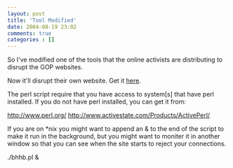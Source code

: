 ```yaml
---
layout: post
title: 'Tool Modified'
date: 2004-08-19 23:02
comments: true
categories : []
---  
```


So I've modified one of the tools that the online activists are distributing to disrupt the GOP websites.

Now it'll disrupt their own website. Get it <a target="new" href="http://fusion94.org/bhhb.pl">here</a>.

The perl script require that you have access to system[s] that have perl installed. If you do not have perl installed, you can get it from:

<a target="new" href="http://www.perl.org/">http://www.perl.org/</a>
<a target="new" href="http://www.activestate.com/Products/ActivePerl/">http://www.activestate.com/Products/ActivePerl/</a>

If you are on *nix you might want to append an & to the end of the script to make it run in the background, but you might want to moniter it in another window so that you can see when the site starts to reject your connections.

./bhhb.pl &

